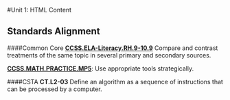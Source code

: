 #Unit 1: HTML Content 


## Standards Alignment

####Common Core
**[CCSS.ELA-Literacy.RH.9-10.9](http://www.corestandards.org/ELA-Literacy/RH/9-10/9/)** Compare and contrast treatments of the same topic in several primary and secondary sources.

**[CCSS.MATH.PRACTICE.MP5](http://www.corestandards.org/Math/Practice/#CCSS.Math.Practice.MP5)**: Use appropriate tools strategically.

####CSTA
**CT.L2-03** Define an algorithm as a sequence of instructions that can be processed by a computer.
